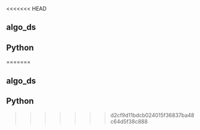 <<<<<<< HEAD
## algo_ds
## Python 
=======
## algo_ds
## Python 
>>>>>>> d2cf9d11bdcb024015f36837ba48c64d5f38c888
